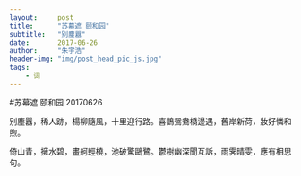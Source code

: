 ```yaml
---
layout:     post
title:      "苏幕遮 颐和园"
subtitle:   "别塵囂"
date:       2017-06-26
author:     "朱宇浩"
header-img: "img/post_head_pic_js.jpg"
tags:
    - 词
---
```



#苏幕遮 颐和园
20170626

别塵囂，稀人跡，楊柳隨風，十里迎行路。喜鵲鴛鴦橋邊遇，舊岸新荷，妝好憐和煦。

倚山青，擁水碧，畫舸輕橈，池破驚鷗鷺。鬱樹幽深聞互訴，雨霁晴雯，應有相思句。